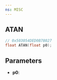 ```yaml
---
ns: MISC
---
```

## ATAN

```c
// 0x503054DED0B78027
float ATAN(float p0);
```

## Parameters
* **p0**:
